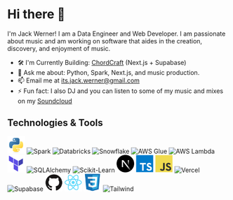 # Hi there 👋

I'm Jack Werner! I am a Data Engineer and Web Developer. I am passionate about music and am working on software that aides in the creation, discovery, and enjoyment of music.

- 🛠 I'm Currently Building: [ChordCraft](https://www.chordcraft.app) (Next.js + Supabase)
- 💬 Ask me about: Python, Spark, Next.js, and music production.
- 📫 Email me at its.jack.werner@gmail.com
- ⚡ Fun fact: I also DJ and you can listen to some of my music and mixes on my [Soundcloud](https://soundcloud.com/jack-wolfgang-music)

## Technologies & Tools
<p align="left">
  <img src="https://raw.githubusercontent.com/devicons/devicon/master/icons/python/python-original.svg" alt="Python" height="40">
  <img src="https://upload.wikimedia.org/wikipedia/commons/thumb/f/f3/Apache_Spark_logo.svg/1024px-Apache_Spark_logo.svg.png?20210416091439" alt="Spark" height="40">
  <img src="https://external-content.duckduckgo.com/iu/?u=https%3A%2F%2Fcdn.freelogovectors.net%2Fwp-content%2Fuploads%2F2023%2F02%2Fdatabricks-logo-freelogovectors.net_.png&f=1&nofb=1&ipt=3111bde7b2db3df314a71bfb2f31305d8ad350d5229fff5fb962bdc23a9d9108" alt="Databricks" height="40">
  <img src="https://upload.wikimedia.org/wikipedia/commons/thumb/f/ff/Snowflake_Logo.svg/440px-Snowflake_Logo.svg.png" alt="Snowflake" height="40">
  <img src="https://external-content.duckduckgo.com/iu/?u=https%3A%2F%2Fres.cloudinary.com%2Fpracticaldev%2Fimage%2Ffetch%2Fs--pu_wyYqW--%2Fc_imagga_scale%2Cf_auto%2Cfl_progressive%2Ch_420%2Cq_auto%2Cw_1000%2Fhttps%3A%2F%2Fdev-to-uploads.s3.amazonaws.com%2Fi%2Fcim5hrtc6a8m0e5ymbhd.png&f=1&nofb=1&ipt=1235871a0a09bdda0cd340855035dc1c68e6c280878ed15551f05293989c5e9a&ipo=images" alt="AWS Glue" height="40">
  <img src="https://external-content.duckduckgo.com/iu/?u=https%3A%2F%2Fres.cloudinary.com%2Fhy4kyit2a%2Ff_auto%2Cfl_lossy%2Cq_70%2Flearn%2Fmodules%2Fcore-aws-services%2Fexplore-cloud-compute-with-aws%2Fimages%2Fddc91753e161beb5c66a75b5663b1a16_14-f-59962-723-e-4-d-30-a-1-e-6-9-b-52-ac-0-b-3168.png&f=1&nofb=1&ipt=fbd985065ec98fdb585490e61b174030e2356ea97e98f3fd1407ce7b6ada8c62&ipo=images" alt="AWS Lambda" height="40">
  <img src="https://raw.githubusercontent.com/devicons/devicon/master/icons/terraform/terraform-original.svg" alt="Terraform" height="40">
  <img src="https://www.sqlalchemy.org/img/sqla_logo.png" alt="SQLAlchemy" height="40">
  <img src="https://upload.wikimedia.org/wikipedia/commons/thumb/0/05/Scikit_learn_logo_small.svg/520px-Scikit_learn_logo_small.svg.png?20180808062052" alt="Scikit-Learn" height="40">
  <img src="https://raw.githubusercontent.com/devicons/devicon/master/icons/nextjs/nextjs-original.svg" alt="Next.js" height="40">
  <img src="https://raw.githubusercontent.com/devicons/devicon/master/icons/typescript/typescript-original.svg" alt="TypeScript" height="40">
  <img src="https://raw.githubusercontent.com/devicons/devicon/master/icons/javascript/javascript-original.svg" alt="JavaScript" height="40">
  <img src="https://external-content.duckduckgo.com/iu/?u=https%3A%2F%2Ftse1.mm.bing.net%2Fth%3Fid%3DOIP.ypz_d6GL7n2nXfQnbw_ARAHaFj%26pid%3DApi&f=1&ipt=cf721697efcfc998f5ee3b6e71938aeff3e5e462a2dfb16f2dbd5488100eb695&ipo=images" alt="Vercel" height="40">
  <img src="https://external-content.duckduckgo.com/iu/?u=https%3A%2F%2Ftse1.mm.bing.net%2Fth%3Fid%3DOIP.v9PEiZje-YmpVQlIVWX2WAHaHa%26r%3D0%26pid%3DApi&f=1&ipt=3836f3567e90cf82d607332f9856d01c0a99d094c70ab54e68e1e338c02c589e" alt="Supabase" height="40">
  <img src="https://raw.githubusercontent.com/devicons/devicon/master/icons/github/github-original.svg" alt="GitHub" height="40">
  <img src="https://raw.githubusercontent.com/devicons/devicon/master/icons/react/react-original.svg" alt="React" height="40">
  <img src="https://raw.githubusercontent.com/devicons/devicon/master/icons/css3/css3-original.svg" alt="CSS" height="40">
  <img src="https://external-content.duckduckgo.com/iu/?u=https%3A%2F%2Fgetlogovector.com%2Fwp-content%2Fuploads%2F2021%2F01%2Ftailwind-css-logo-vector.png&f=1&nofb=1&ipt=ab0d387155a1885ddd00b4802b0aa24d1cafb680f6939a386ce7e32872b3ccd1&ipo=images" alt="Tailwind" height="40">

</p>



<!--
**jack-werner/jack-werner** is a ✨ _special_ ✨ repository because its `README.md` (this file) appears on your GitHub profile.

Here are some ideas to get you started:

- 🔭 I’m currently working on ...
- 🌱 I’m currently learning ...
- 👯 I’m looking to collaborate on ...
- 🤔 I’m looking for help with ...
- 💬 Ask me about ...
- 📫 How to reach me: ...
- 😄 Pronouns: ...
- ⚡ Fun fact: ...

Skills I want to add
- React
- Css
- Tailwind
- Figma
- Postgres
- AWS API Gateway
- Huggingface

-->
